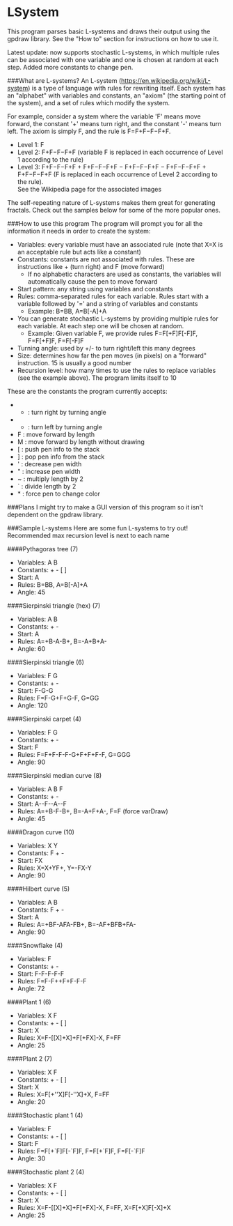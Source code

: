 # LSystem

This program parses basic L-systems and draws their output using the gpdraw library.  See the "How to" section for instructions on how to use it.

Latest update: now supports stochastic L-systems, in which multiple rules can be associated with one variable and one is chosen at random at each step.  Added more constants to change pen.

###What are L-systems?
An L-system (<https://en.wikipedia.org/wiki/L-system>) is a type of language with rules for rewriting itself.  Each system has an "alphabet" with variables and constants, an "axiom" (the starting point of the system), and a set of rules which modify the system.  

For example, consider a system where the variable 'F' means move forward, the constant '+' means turn right, and the constant '-' means turn left.  The axiom is simply F, and the rule is F=F+F−F−F+F.
* Level 1: F
* Level 2: F+F−F−F+F (variable F is replaced in each occurrence of Level 1 according to the rule)
* Level 3: F+F−F−F+F + F+F−F−F+F − F+F−F−F+F − F+F−F−F+F + F+F−F−F+F (F is replaced in each occurrence of Level 2 according to the rule).  
See the Wikipedia page for the associated images

The self-repeating nature of L-systems makes them great for generating fractals.  Check out the samples below for some of the more popular ones.

###How to use this program
The program will prompt you for all the information it needs in order to create the system:
* Variables: every variable must have an associated rule (note that X=X is an acceptable rule but acts like a constant)
* Constants: constants are not associated with rules.  These are instructions like + (turn right) and F (move forward)
  * If no alphabetic characters are used as constants, the variables will automatically cause the pen to move forward
* Start pattern: any string using variables and constants
* Rules: comma-separated rules for each variable.  Rules start with a variable followed by '=' and a string of variables and constants
  * Example: B=BB, A=B[-A]+A
* You can generate stochastic L-systems by providing multiple rules for each variable.  At each step one will be chosen at random.
  * Example: Given variable F, we provide rules F=F[+F]F[-F]F, F=F[+F]F, F=F[-F]F
* Turning angle: used by +/- to turn right/left this many degrees
* Size: determines how far the pen moves (in pixels) on a "forward" instruction.  15 is usually a good number
* Recursion level: how many times to use the rules to replace variables (see the example above).  The program limits itself to 10

These are the constants the program currently accepts:
* + : turn right by turning angle
* - : turn left by turning angle
* F : move forward by length
* M : move forward by length without drawing
* [ : push pen info to the stack
* ] : pop pen info from the stack
* ' : decrease pen width
* " : increase pen width
* ~ : multiply length by 2
* \` : divide length by 2
* \* : force pen to change color

###Plans
I might try to make a GUI version of this program so it isn't dependent on the gpdraw library.

###Sample L-systems
Here are some fun L-systems to try out!
Recommended max recursion level is next to each name

####Pythagoras tree (7)
* Variables: A B
* Constants: + - [ ]
* Start: A
* Rules: B=BB, A=B[-A]+A
* Angle: 45

####Sierpinski triangle (hex) (7)
* Variables: A B
* Constants: + -
* Start: A
* Rules: A=+B-A-B+, B=-A+B+A-
* Angle: 60

####Sierpinski triangle (6)
* Variables: F G
* Constants: + -
* Start: F-G-G
* Rules: F=F-G+F+G-F, G=GG
* Angle: 120

####Sierpinski carpet (4)
* Variables: F G
* Constants: + -
* Start: F
* Rules: F=F+F-F-F-G+F+F+F-F, G=GGG
* Angle: 90

####Sierpinski median curve (8)
* Variables: A B F
* Constants: + -
* Start: A--F--A--F
* Rules: A=+B-F-B+, B=-A+F+A-, F=F (force varDraw)
* Angle: 45

####Dragon curve (10)
* Variables: X Y
* Constants: F + -
* Start: FX
* Rules: X=X+YF+, Y=-FX-Y
* Angle: 90

####Hilbert curve (5)
* Variables: A B
* Constants: F + -
* Start: A
* Rules: A=+BF-AFA-FB+, B=-AF+BFB+FA-
* Angle: 90

####Snowflake (4)
* Variables: F
* Constants: + -
* Start: F-F-F-F-F
* Rules: F=F-F++F+F-F-F
* Angle: 72

####Plant 1 (6)
* Variables: X F
* Constants: + - [ ]
* Start: X
* Rules: X=F-[[X]+X]+F[+FX]-X, F=FF
* Angle: 25

####Plant 2 (7)
* Variables: X F
* Constants: + - [ ]
* Start: X
* Rules: X=F[+''X]F[-''X]+X, F=FF
* Angle: 20

####Stochastic plant 1 (4)
* Variables: F
* Constants: + - [ ]
* Start: F
* Rules: F=F[+\`F]F[-\`F]F, F=F[+\`F]F, F=F[-\`F]F
* Angle: 30

####Stochastic plant 2 (4)
* Variables: X F
* Constants: + - [ ]
* Start: X
* Rules: X=F-[[X]+X]+F[+FX]-X, F=FF, X=F[+X]F[-X]+X
* Angle: 25
